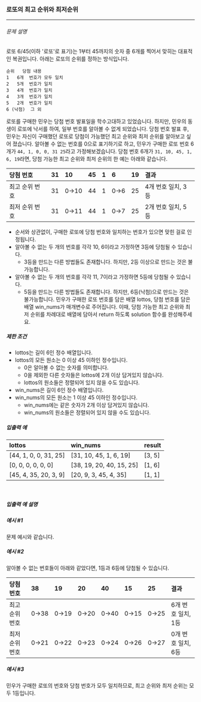 ### 로또의 최고 순위와 최저순위

***

###### 문제 설명

로또 6/45(이하 '로또'로 표기)는 1부터 45까지의 숫자 중 6개를 찍어서 맞히는 대표적인 복권입니다. 아래는 로또의 순위를 정하는 방식입니다. 
```
순위	 당첨 내용
1	6개  번호가 모두 일치
2	5개  번호가 일치
3	4개  번호가 일치
4	3개  번호가 일치
5	2개  번호가 일치
6 (낙첨)  그 외
```
로또를 구매한 민우는 당첨 번호 발표일을 학수고대하고 있었습니다. 하지만, 민우의 동생이 로또에 낙서를 하여, 일부 번호를 알아볼 수 없게 되었습니다. 당첨 번호 발표 후, 민우는 자신이 구매했던 로또로 당첨이 가능했던 최고 순위와 최저 순위를 알아보고 싶어 졌습니다.
알아볼 수 없는 번호를 0으로 표기하기로 하고, 민우가 구매한 로또 번호 6개가 `44, 1, 0, 0, 31 25`라고 가정해보겠습니다. 당첨 번호 6개가 `31, 10, 45, 1, 6, 19`라면, 당첨 가능한 최고 순위와 최저 순위의 한 예는 아래와 같습니다.

|당첨 번호|	31|	10|	45|	1|	6|	19|	결과|
| :--- | :--- |  :--- | :--- | :--- | :--- | :--- | :--- | 
|최고 순위 번호	|31	|0→10|	44|	1|	0→6	|25|	4개 번호 일치, 3등|
|최저 순위 번호	|31	|0→11|	44	|1|	0→7|	25|	2개 번호 일치, 5등|

- 순서와 상관없이, 구매한 로또에 당첨 번호와 일치하는 번호가 있으면 맞힌 걸로 인정됩니다.
- 알아볼 수 없는 두 개의 번호를 각각 10, 6이라고 가정하면 3등에 당첨될 수 있습니다.
    - 3등을 만드는 다른 방법들도 존재합니다. 하지만, 2등 이상으로 만드는 것은 불가능합니다.
- 알아볼 수 없는 두 개의 번호를 각각 11, 7이라고 가정하면 5등에 당첨될 수 있습니다.
     - 5등을 만드는 다른 방법들도 존재합니다. 하지만, 6등(낙첨)으로 만드는 것은 불가능합니다.
민우가 구매한 로또 번호를 담은 배열 lottos, 당첨 번호를 담은 배열 win_nums가 매개변수로 주어집니다. 이때, 당첨 가능한 최고 순위와 최저 순위를 차례대로 배열에 담아서 return 하도록 solution 함수를 완성해주세요.

##### 제한 조건

- lottos는 길이 6인 정수 배열입니다.
- lottos의 모든 원소는 0 이상 45 이하인 정수입니다.
    - 0은 알아볼 수 없는 숫자를 의미합니다.
    - 0을 제외한 다른 숫자들은 lottos에 2개 이상 담겨있지 않습니다.
    - lottos의 원소들은 정렬되어 있지 않을 수도 있습니다.
- win_nums은 길이 6인 정수 배열입니다.
- win_nums의 모든 원소는 1 이상 45 이하인 정수입니다.
    - win_nums에는 같은 숫자가 2개 이상 담겨있지 않습니다.
    - win_nums의 원소들은 정렬되어 있지 않을 수도 있습니다.


##### 입출력 예

|   lottos    | win_nums    | result    | 
| :--- | :--- | :--- |
| [44, 1, 0, 0, 31, 25]   | [31, 10, 45, 1, 6, 19]    | [3, 5]    | 
| [0, 0, 0, 0, 0, 0]   | [38, 19, 20, 40, 15, 25]    | [1, 6]    | 
| [45, 4, 35, 20, 3, 9]   | [20, 9, 3, 45, 4, 35]  | [1, 1]  | 

<br>

##### 입출력 예 설명
##### 예시 #1
문제 예시와 같습니다.

##### 예시 #2
알아볼 수 없는 번호들이 아래와 같았다면, 1등과 6등에 당첨될 수 있습니다.

|당첨 번호	|38|	19|	20|	40|	15|	25|	결과|
| :--- | :--- |  :--- | :--- | :--- | :--- | :--- | :--- | 
|최고 순위 번호	|0→38	|0→19|	0→20|	0→40	|0→15	|0→25|	6개 번호 일치, 1등|
|최저 순위 번호	|0→21|	0→22|	0→23|	0→24	|0→26	|0→27	|0개 번호 일치, 6등|


##### 예시 #3
민우가 구매한 로또의 번호와 당첨 번호가 모두 일치하므로, 최고 순위와 최저 순위는 모두 1등입니다.